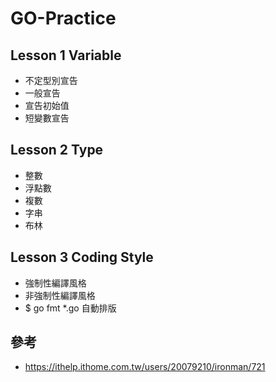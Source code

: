 # GO-Practice

## Lesson 1 Variable
 - 不定型別宣告
 - 一般宣告
 - 宣告初始值
 - 短變數宣告
## Lesson 2 Type
 - 整數
 - 浮點數
 - 複數
 - 字串
 - 布林
## Lesson 3 Coding Style
 - 強制性編譯風格
 - 非強制性編譯風格
 - $ go fmt *.go 自動排版

## 參考
 - https://ithelp.ithome.com.tw/users/20079210/ironman/721
